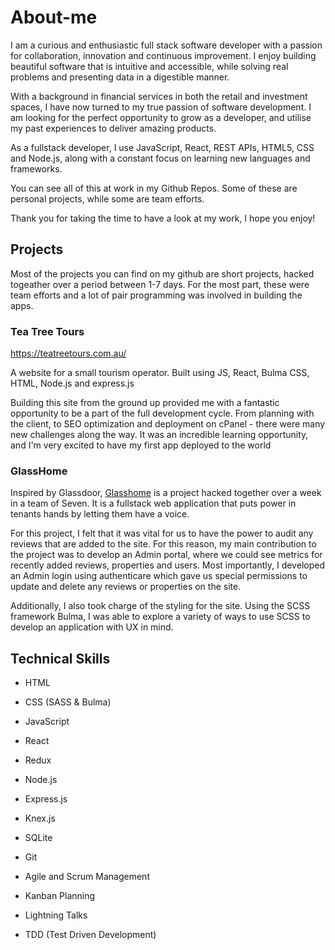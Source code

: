 # About-me

I am a curious and enthusiastic full stack software developer with a passion for collaboration, innovation and continuous improvement. I enjoy building beautiful software that is intuitive and accessible, while solving real problems and presenting data in a digestible manner.

With a background in financial services in both the retail and investment spaces, I have now turned to my true passion of software development. I am looking for the perfect opportunity to grow as a developer, and utilise my past experiences to deliver amazing products.

As a fullstack developer, I use JavaScript, React, REST APIs, HTML5, CSS and Node.js, along with a constant focus on learning new languages and frameworks.

You can see all of this at work in my Github Repos. Some of these are personal projects, while some are team efforts. 

Thank you for taking the time to have a look at my work, I hope you enjoy!

## Projects

Most of the projects you can find on my github are short projects, hacked togeather over a period between 1-7 days. For the most part, these were team efforts and a lot of pair programming was involved in building the apps. 

### Tea Tree Tours
https://teatreetours.com.au/

A website for a small tourism operator. Built using JS, React, Bulma CSS, HTML, Node.js and express.js

Building this site from the ground up provided me with a fantastic opportunity to be a part of the full development cycle. From planning with the client, to SEO optimization and deployment on cPanel - there were many new challenges along the way. It was an incredible learning opportunity, and I'm very excited to have my first app deployed to the world

### GlassHome

Inspired by Glassdoor, [Glasshome](https://glasshome.herokuapp.com/#/) is a project hacked together over a week in a team of Seven. It is a fullstack web application that puts power in tenants hands by letting them have a voice.

For this project, I felt that it was vital for us to have the power to audit any reviews that are added to the site. For this reason, my main contribution to the project was to develop an Admin portal, where we could see metrics for recently added reviews, properties and users. Most importantly, I developed an Admin login using authenticare which gave us special permissions to update and delete any reviews or properties on the site.

Additionally, I also took charge of the styling for the site. Using the SCSS framework Bulma, I was able to explore a variety of ways to use SCSS to develop an application with UX in mind.

## Technical Skills

* HTML
* CSS (SASS & Bulma)
* JavaScript
* React
* Redux
* Node.js
* Express.js
* Knex.js
* SQLite
* Git

* Agile and Scrum Management
* Kanban Planning
* Lightning Talks
* TDD (Test Driven Development)
